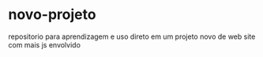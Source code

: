 # novo-projeto
repositorio para aprendizagem e uso direto em um projeto novo de web site com mais js envolvido
